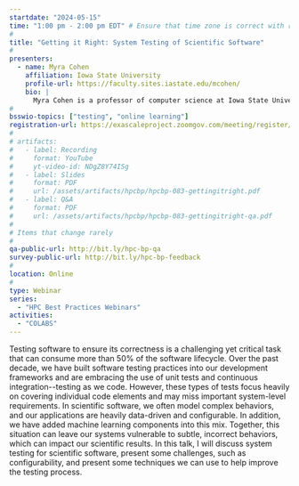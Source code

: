 ```yaml
---
startdate: "2024-05-15"
time: "1:00 pm - 2:00 pm EDT" # Ensure that time zone is correct with respect to standard/daylight time
#
title: "Getting it Right: System Testing of Scientific Software"
#
presenters:
  - name: Myra Cohen
    affiliation: Iowa State University
    profile-url: https://faculty.sites.iastate.edu/mcohen/
    bio: |
      Myra Cohen is a professor of computer science at Iowa State University, where she holds the Lahn and Oahn Chair in software engineering. She is also a 2023 Better Scientific Software Fellow. Her research expertise is in systems software testing, with an emphasis on systems that are highly configurable (or customizable).  She also has a strong interest in synergies between synthetic and systems biology and software engineering, which have many parallels and can benefit from similar testing approaches; she uses many bio-inspired algorithms in her research. She is an IEEE Senior Member and an ACM Distinguished Scientist.
#
bsswio-topics: ["testing", "online learning"]
registration-url: https://exascaleproject.zoomgov.com/meeting/register/vJItcemvpj8iG8vyauLJ4M6hukBbw4D3fxM
#
# artifacts:
#   - label: Recording
#     format: YouTube
#     yt-video-id: NDgZ8Y74ISg
#   - label: Slides
#     format: PDF
#     url: /assets/artifacts/hpcbp/hpcbp-083-gettingitright.pdf
#   - label: Q&A
#     format: PDF
#     url: /assets/artifacts/hpcbp/hpcbp-083-gettingitright-qa.pdf
#
# Items that change rarely
#
qa-public-url: http://bit.ly/hpc-bp-qa
survey-public-url: http://bit.ly/hpc-bp-feedback
#
location: Online
#
type: Webinar
series:
  - "HPC Best Practices Webinars"
activities:
  - "COLABS"
---
```

Testing software to ensure its correctness is a challenging yet critical task that can consume more than 50% of the software lifecycle. Over the past decade, we have built software testing practices into our development frameworks and are embracing the use of unit tests and continuous integration--testing as we code. However, these types of tests focus heavily on covering individual code elements and may miss important system-level requirements. In scientific software, we often model complex behaviors, and our applications are heavily data-driven and configurable. In addition, we have added machine learning components into this mix. Together, this situation can leave our systems vulnerable to subtle, incorrect behaviors, which can impact our scientific results. In this talk, I will discuss system testing for scientific software, present some challenges, such as configurability, and present some techniques we can use to help improve the testing process.
